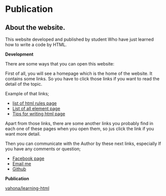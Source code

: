 # Publication
## About the website.
  This website developed and published by student Who have just learned how to write a code by HTML.

  **Development**

  There are some ways that you can open this website:

   First of all, you will see a homepage which is the home of the website. It contains some links. So you have to click those links if you want to read the detail of the topic.

  Example of that links;

  * [list of html rules page](list-of-html-rules.html)
  * [List of all element page](list-of-elements.html)
  * [Tips for writing html page](tips-for-writing.html)

  Apart from those links, there are some another links you probably find in each one of these pages when you open them, so jus click the link if you want more detail.
   
   Then you can communicate with the Author by these next links, especially If you have any comments or question;

  * [Facebook page](https://web.facebook.com/isabell.zafimaro)
  * [Email me](mailto:bell.zafimarovololona@gmail.com?subject=html)
  * [Github](https://github.com/vahona/Blog)



  **Publication**

  [vahona/learning-html](https://vahona.github.io/learning-html/)













